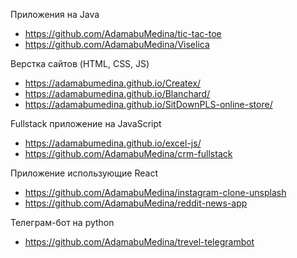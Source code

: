 Приложения на Java

* https://github.com/AdamabuMedina/tic-tac-toe
* https://github.com/AdamabuMedina/Viselica

Верстка сайтов (HTML, CSS, JS)

* https://adamabumedina.github.io/Createx/
* https://adamabumedina.github.io/Blanchard/
* https://adamabumedina.github.io/SitDownPLS-online-store/

Fullstack приложение на JavaScript

* https://adamabumedina.github.io/excel-js/
* https://github.com/AdamabuMedina/crm-fullstack


Приложение использующие React

* https://github.com/AdamabuMedina/instagram-clone-unsplash
* https://github.com/AdamabuMedina/reddit-news-app

Телеграм-бот на python

* https://github.com/AdamabuMedina/trevel-telegrambot
